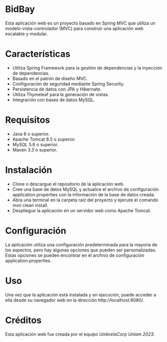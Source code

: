# BidBay
Esta aplicación web es un proyecto basado en Spring MVC que utiliza un modelo-vista-controlador (MVC) para construir una aplicación web escalable y modular.

# Características
- Utiliza Spring Framework para la gestión de dependencias y la inyección de dependencias.
- Basado en el patrón de diseño MVC.
- Configuración de seguridad mediante Spring Security.
- Persistencia de datos con JPA y Hibernate.
- Utiliza Thymeleaf para la generación de vistas.
- Integración con bases de datos MySQL.

# Requisitos
- Java 8 o superior.
- Apache Tomcat 8.5 o superior.
- MySQL 5.6 o superior.
- Maven 3.3 o superior.

# Instalación
- Clone o descargue el repositorio de la aplicación web.
- Cree una base de datos MySQL y actualice el archivo de configuración application.properties con la información de la base de datos creada.
- Abra una terminal en la carpeta raíz del proyecto y ejecute el comando mvn clean install.
- Despliegue la aplicación en un servidor web como Apache Tomcat.

# Configuración
La aplicación utiliza una configuración predeterminada para la mayoría de los aspectos, pero hay algunas opciones que pueden ser personalizadas. Estas opciones se pueden encontrar en el archivo de configuración application.properties.

# Uso
Una vez que la aplicación está instalada y en ejecución, puede acceder a ella desde su navegador web en la dirección http://localhost:8080/.

# Créditos
Esta aplicación web fue creada por el equipo *UmbrelaCorp Unlam 2023*.
